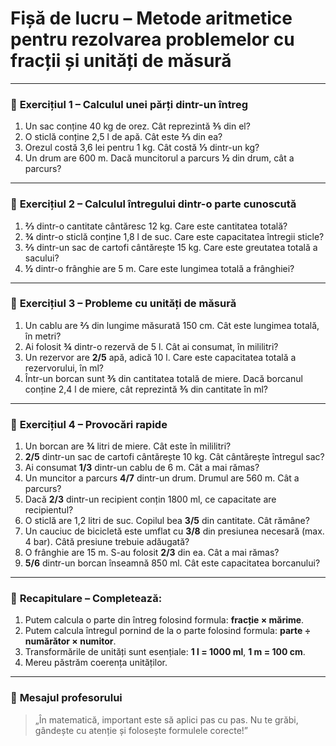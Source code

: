 # Fișă de lucru – Metode aritmetice pentru rezolvarea problemelor cu fracții și unități de măsură

------

### 🎯 **Exercițiul 1 – Calculul unei părți dintr-un întreg**

1. Un sac conține 40 kg de orez. Cât reprezintă **⅗** din el?
2. O sticlă conține 2,5 l de apă. Cât este **⅔** din ea?
3. Orezul costă 3,6 lei pentru 1 kg. Cât costă **⅓** dintr-un kg?
4. Un drum are 600 m. Dacă muncitorul a parcurs **½** din drum, cât a parcurs?

------

### 🎯 **Exercițiul 2 – Calculul întregului dintr-o parte cunoscută**

1. **⅔** dintr-o cantitate cântăresc 12 kg. Care este cantitatea totală?
2. **¾** dintr-o sticlă conține 1,8 l de suc. Care este capacitatea întregii sticle?
3. **⅖** dintr-un sac de cartofi cântărește 15 kg. Care este greutatea totală a sacului?
4. **½** dintr-o frânghie are 5 m. Care este lungimea totală a frânghiei?

------

### 🎯 **Exercițiul 3 – Probleme cu unități de măsură**

1. Un cablu are **⅔** din lungime măsurată 150 cm. Cât este lungimea totală, în metri?
2. Ai folosit **¾** dintr-o rezervă de 5 l. Cât ai consumat, în mililitri?
3. Un rezervor are **2/5** apă, adică 10 l. Care este capacitatea totală a rezervorului, în ml?
4. Într-un borcan sunt **⅗** din cantitatea totală de miere. Dacă borcanul conține 2,4 l de miere, cât reprezintă **⅗** din cantitate în ml?

------

### 🎯 **Exercițiul 4 – Provocări rapide**

1. Un borcan are **¾** litri de miere. Cât este în mililitri?
2. **2/5** dintr-un sac de cartofi cântărește 10 kg. Cât cântărește întregul sac?
3. Ai consumat **1/3** dintr-un cablu de 6 m. Cât a mai rămas?
4. Un muncitor a parcurs **4/7** dintr-un drum. Drumul are 560 m. Cât a parcurs?
5. Dacă **2/3** dintr-un recipient conțin 1800 ml, ce capacitate are recipientul?
6. O sticlă are 1,2 litri de suc. Copilul bea **3/5** din cantitate. Cât rămâne?
7. Un cauciuc de bicicletă este umflat cu **3/8** din presiunea necesară (max. 4 bar). Câtă presiune trebuie adăugată?
8. O frânghie are 15 m. S-au folosit **2/3** din ea. Cât a mai rămas?
9. **5/6** dintr-un borcan înseamnă 850 ml. Cât este capacitatea borcanului?

------

### 🔁 **Recapitulare** – Completează:

1. Putem calcula o parte din întreg folosind formula: **fracție × mărime**.
2. Putem calcula întregul pornind de la o parte folosind formula: **parte ÷ numărător × numitor**.
3. Transformările de unități sunt esențiale: **1 l = 1000 ml**, **1 m = 100 cm**.
4. Mereu păstrăm coerența unităților.

------

### 📝 **Mesajul profesorului**

> „În matematică, important este să aplici pas cu pas. Nu te grăbi, gândește cu atenție și folosește formulele corecte!”